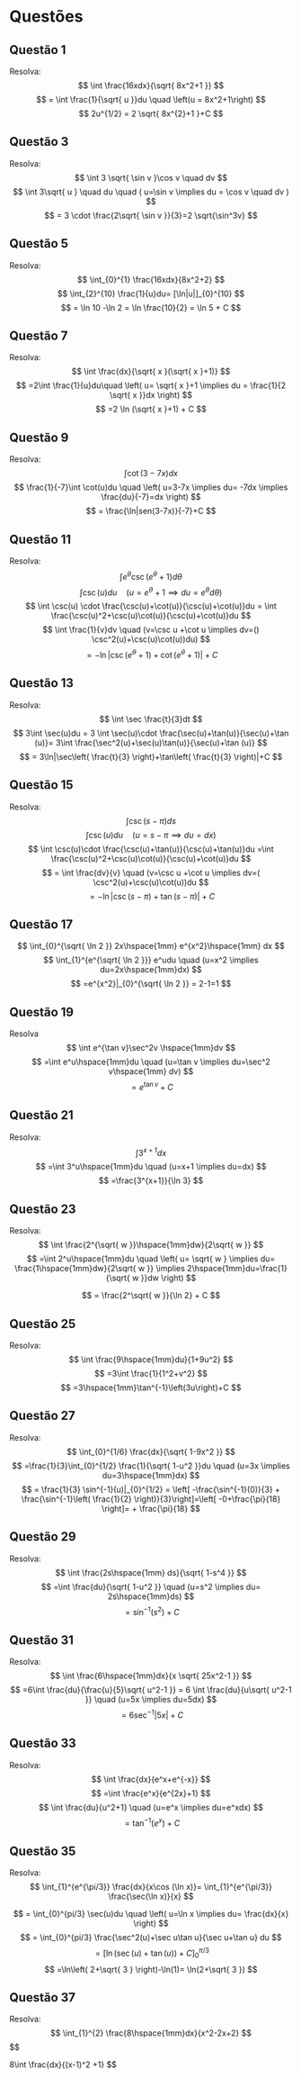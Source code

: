 # Questões
## Questão 1
Resolva:
$$
\int \frac{16xdx}{\sqrt{ 8x^2+1 }}
$$
$$
= \int \frac{1}{\sqrt{ u }}du \quad \left(u = 8x^2+1\right) 
$$
$$
 2u^{1/2} = 2 \sqrt{ 8x^{2}+1 }+C
$$
## Questão 3
Resolva:
$$
\int 3 \sqrt{ \sin v }\cos v \quad dv
$$
$$
\int 3\sqrt{ u } \quad du \quad ( u=\sin v \implies du = \cos v \quad dv )
$$
$$
= 3 \cdot \frac{2\sqrt{ \sin v }}{3}=2 \sqrt{\sin^3v}  
$$
## Questão 5
Resolva:
$$
\int_{0}^{1} \frac{16xdx}{8x^2+2}
$$
$$
\int_{2}^{10} \frac{1}{u}du= [\ln|u|]_{0}^{10}
$$
$$
= \ln 10 -\ln 2 = \ln \frac{10}{2} = \ln 5 + C
$$
## Questão 7
Resolva:
$$
\int \frac{dx}{\sqrt{ x }(\sqrt{ x }+1)}
$$
$$
=2\int \frac{1}{u}du\quad \left( u= \sqrt{ x }+1 \implies du = \frac{1}{2 \sqrt{ x }}dx \right)
$$
$$
=2 \ln (\sqrt{ x }+1) + C
$$
## Questão 9
Resolva:
$$
\int \cot (3-7x)dx
$$
$$
\frac{1}{-7}\int \cot(u)du \quad \left( u=3-7x \implies du= -7dx \implies \frac{du}{-7}=dx \right)
$$
$$
= \frac{\ln|sen(3-7x)}{-7}+C
$$
## Questão 11
Resolva:
$$
\int e^\theta \csc(e^\theta+1)d\theta
$$
$$
\int \csc(u)du \quad (u=e^\theta+1 \implies du=e^\theta d\theta )
$$
$$
\int \csc(u) \cdot \frac{\csc(u)+\cot(u)}{\csc(u)+\cot(u)}du = \int \frac{\csc(u)^2+\csc(u)\cot(u)}{\csc(u)+\cot(u)}du 
$$
$$
\int \frac{1}{v}dv \quad (v=\csc u +\cot u \implies dv=() \csc^2(u)+\csc(u)\cot(u))du)
$$
$$
=-\ln|\csc(e^\theta+1)+\cot(e^\theta+1)|+C
$$
## Questão 13
Resolva:
$$
\int \sec \frac{t}{3}dt
$$
$$
3\int \sec(u)du = 3 \int \sec(u)\cdot \frac{\sec(u)+\tan(u)}{\sec(u)+\tan (u)}= 3\int \frac{\sec^2(u)+\sec(u)\tan(u)}{\sec(u)+\tan (u)}
$$
$$
= 3\ln|\sec\left( \frac{t}{3} \right)+\tan\left( \frac{t}{3} \right)|+C
$$
## Questão 15
Resolva:
$$
\int \csc(s-\pi)ds
$$
$$
\int \csc(u)du \quad (u=s-\pi \implies du=dx)
$$
$$
\int \csc(u)\cdot \frac{\csc(u)+\tan(u)}{\csc(u)+\tan(u)}du =\int \frac{\csc(u)^2+\csc(u)\cot(u)}{\csc(u)+\cot(u)}du  
$$
$$
= \int \frac{dv}{v} \quad (v=\csc u +\cot u \implies dv=( \csc^2(u)+\csc(u)\cot(u))du
$$
$$
=-\ln|\csc(s-\pi)+\tan(s-\pi)|+C
$$
## Questão 17
$$
\int_{0}^{\sqrt{ \ln 2 }} 2x\hspace{1mm} e^{x^2}\hspace{1mm} dx
$$
$$
\int_{1}^{e^{\sqrt{ \ln 2 }}} e^udu \quad (u=x^2 \implies du=2x\hspace{1mm}dx)
$$
$$
=e^{x^2}|_{0}^{\sqrt{ \ln 2 }} = 2-1=1
$$
## Questão 19
Resolva
$$
\int e^{\tan v}\sec^2v \hspace{1mm}dv
$$
$$
=\int e^u\hspace{1mm}du \quad (u=\tan v \implies du=\sec^2 v\hspace{1mm} dv)
$$
$$
= e^{\tan v}+C
$$
## Questão 21
Resolva:
$$
\int 3^{x+1}dx
$$
$$
=\int 3^u\hspace{1mm}du \quad (u=x+1 \implies du=dx)
$$
$$
=\frac{3^{x+1}}{\ln 3}
$$
## Questão 23
Resolva:
$$
\int \frac{2^{\sqrt{ w }}\hspace{1mm}dw}{2\sqrt{ w }}
$$
$$
=\int 2^u\hspace{1mm}du \quad \left( u= \sqrt{ w } \implies  du= \frac{1\hspace{1mm}dw}{2\sqrt{ w }} \implies 2\hspace{1mm}du=\frac{1}{\sqrt{ w }}dw \right)
$$

$$
= \frac{2^\sqrt{ w }}{\ln 2} + C
$$
## Questão 25
Resolva:
$$
\int \frac{9\hspace{1mm}du}{1+9u^2}
$$
$$
=3\int \frac{1}{1^2+v^2} 
$$
$$
=3\hspace{1mm}\tan^{-1}\left(3u\right)+C
$$
## Questão 27
Resolva:
$$
\int_{0}^{1/6} \frac{dx}{\sqrt{ 1-9x^2 }}
$$
$$
=\frac{1}{3}\int_{0}^{1/2} \frac{1}{\sqrt{ 1-u^2 }}du \quad (u=3x \implies du=3\hspace{1mm}dx)
$$
$$
= \frac{1}{3} \sin^{-1}(u)|_{0}^{1/2} = \left[ -\frac{\sin^{-1}(0)}{3} +  \frac{\sin^{-1}\left( \frac{1}{2} \right)}{3}\right]=\left[ -0+\frac{\pi}{18} \right]= + \frac{\pi}{18}
$$
## Questão 29
Resolva:
$$
\int \frac{2s\hspace{1mm} ds}{\sqrt{ 1-s^4 }}
$$
$$
=\int \frac{du}{\sqrt{ 1-u^2 }} \quad (u=s^2 \implies du= 2s\hspace{1mm}ds)
$$
$$
= \sin^{-1}(s^2)+C
$$
## Questão 31
Resolva:
$$
\int \frac{6\hspace{1mm}dx}{x
\sqrt{ 25x^2-1 }}
$$
$$
=6\int \frac{du}{\frac{u}{5}\sqrt{ u^2-1 }} = 6 \int \frac{du}{u\sqrt{ u^2-1 }}  \quad (u=5x \implies du=5dx)
$$
$$
=6 \sec^{-1}|5x|+C 
$$
## Questão 33
Resolva:
$$
\int \frac{dx}{e^x+e^{-x}}
$$
$$
=\int \frac{e^x}{e^{2x}+1}
$$
$$
\int \frac{du}{u^2+1}
\quad
(u=e^x \implies du=e^xdx)
$$
$$
= \tan^{-1}(e^x)+C
$$
## Questão 35
Resolva:
$$
\int_{1}^{e^{\pi/3}} \frac{dx}{x\cos (\ln x)}= \int_{1}^{e^{\pi/3}} \frac{\sec(\ln x)}{x}
$$

$$
= \int_{0}^{pi/3} \sec(u)du
\quad
\left( u=\ln x \implies du= \frac{dx}{x} \right)
$$
$$
= \int_{0}^{pi/3} \frac{\sec^2(u)+\sec u\tan u}{\sec u+\tan u} du
$$
$$
= [\ln(\sec(u)+\tan (u))+C]_{0}^{\pi/3}
$$
$$
=\ln\left( 2+\sqrt{ 3 } \right)-\ln(1)= \ln(2+\sqrt{ 3 })
$$
## Questão 37
Resolva:
$$
\int_{1}^{2} \frac{8\hspace{1mm}dx}{x^2-2x+2}
$$
$$

8\int \frac{dx}{(x-1)^2 +1}
$$